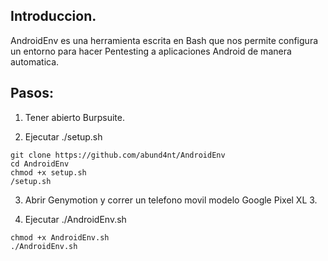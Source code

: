 ## Introduccion.

AndroidEnv es una herramienta escrita en Bash que nos permite configura un entorno para hacer Pentesting a aplicaciones Android de manera automatica.

## Pasos:

1. Tener abierto Burpsuite.

2. Ejecutar ./setup.sh

```
git clone https://github.com/abund4nt/AndroidEnv
cd AndroidEnv
chmod +x setup.sh
/setup.sh
```
3. Abrir Genymotion y correr un telefono movil modelo Google Pixel XL 3.

4. Ejecutar ./AndroidEnv.sh

```
chmod +x AndroidEnv.sh
./AndroidEnv.sh
```

